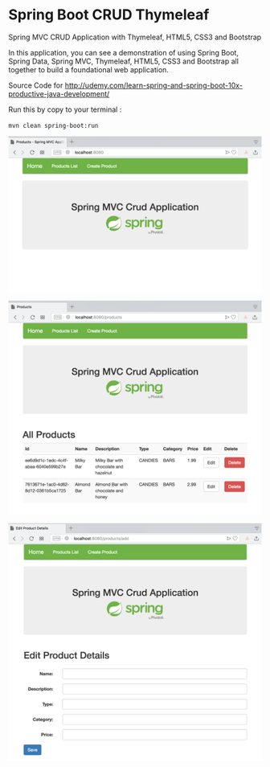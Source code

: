 # Spring Boot CRUD Thymeleaf

Spring MVC CRUD Application with Thymeleaf, HTML5, CSS3 and Bootstrap

In this application, you can see a demonstration of using Spring Boot, Spring Data, Spring MVC, Thymeleaf, HTML5, CSS3 and Bootstrap all together to build a foundational web application.

Source Code for http://udemy.com/learn-spring-and-spring-boot-10x-productive-java-development/

Run this by copy to your terminal :

`mvn clean spring-boot:run`

![Home Page](img/home.png "Home Page")

![List Page](img/list.png "List Page")

![Save Page](img/save.png "Save Page")